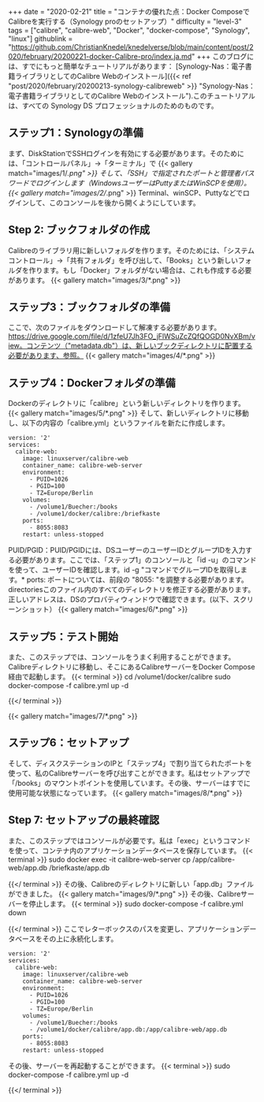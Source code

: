 +++
date = "2020-02-21"
title = "コンテナの優れた点：Docker ComposeでCalibreを実行する（Synology proのセットアップ）"
difficulty = "level-3"
tags = ["calibre", "calibre-web", "Docker", "docker-compose", "Synology", "linux"]
githublink = "https://github.com/ChristianKnedel/knedelverse/blob/main/content/post/2020/february/20200221-docker-Calibre-pro/index.ja.md"
+++
このブログには、すでにもっと簡単なチュートリアルがあります： [Synology-Nas：電子書籍ライブラリとしてのCalibre Webのインストール]({{< ref "post/2020/february/20200213-synology-calibreweb" >}} "Synology-Nas：電子書籍ライブラリとしてのCalibre Webのインストール").このチュートリアルは、すべての Synology DS プロフェッショナルのためのものです。
## ステップ1：Synologyの準備
まず、DiskStationでSSHログインを有効にする必要があります。そのためには、「コントロールパネル」→「ターミナル」で
{{< gallery match="images/1/*.png" >}}
そして、「SSH」で指定されたポートと管理者パスワードでログインします（WindowsユーザーはPuttyまたはWinSCPを使用）。
{{< gallery match="images/2/*.png" >}}
Terminal、winSCP、Puttyなどでログインして、このコンソールを後から開くようにしています。
## Step 2: ブックフォルダの作成
Calibreのライブラリ用に新しいフォルダを作ります。そのためには、「システムコントロール」→「共有フォルダ」を呼び出して、「Books」という新しいフォルダを作ります。もし「Docker」フォルダがない場合は、これも作成する必要があります。
{{< gallery match="images/3/*.png" >}}

## ステップ3：ブックフォルダの準備
ここで、次のファイルをダウンロードして解凍する必要があります。https://drive.google.com/file/d/1zfeU7Jh3FO_jFlWSuZcZQfQOGD0NvXBm/view。コンテンツ（"metadata.db"）は、新しいブックディレクトリに配置する必要があります、参照。
{{< gallery match="images/4/*.png" >}}

## ステップ4：Dockerフォルダの準備
Dockerのディレクトリに「calibre」という新しいディレクトリを作ります。
{{< gallery match="images/5/*.png" >}}
そして、新しいディレクトリに移動し、以下の内容の「calibre.yml」というファイルを新たに作成します。
```
version: '2'
services:
  calibre-web:
    image: linuxserver/calibre-web
    container_name: calibre-web-server
    environment:
      - PUID=1026
      - PGID=100
      - TZ=Europe/Berlin
    volumes:
      - /volume1/Buecher:/books
      - /volume1/docker/calibre:/briefkaste
    ports:
      - 8055:8083
    restart: unless-stopped

```
PUID/PGID：PUID/PGIDには、DSユーザーのユーザーIDとグループIDを入力する必要があります。ここでは、「ステップ1」のコンソールと「id -u」のコマンドを使って、ユーザーIDを確認します。id -g "コマンドでグループIDを取得します。* ports: ポートについては、前段の "8055: "を調整する必要があります。 directoriesこのファイル内のすべてのディレクトリを修正する必要があります。正しいアドレスは、DSのプロパティウィンドウで確認できます。(以下、スクリーンショット）
{{< gallery match="images/6/*.png" >}}

## ステップ5：テスト開始
また、このステップでは、コンソールをうまく利用することができます。Calibreディレクトリに移動し、そこにあるCalibreサーバーをDocker Compose経由で起動します。
{{< terminal >}}
cd /volume1/docker/calibre
sudo docker-compose -f calibre.yml up -d

{{</ terminal >}}

{{< gallery match="images/7/*.png" >}}

## ステップ6：セットアップ
そして、ディスクステーションのIPと「ステップ4」で割り当てられたポートを使って、私のCalibreサーバーを呼び出すことができます。私はセットアップで「/books」のマウントポイントを使用しています。その後、サーバーはすでに使用可能な状態になっています。
{{< gallery match="images/8/*.png" >}}

## Step 7: セットアップの最終確認
また、このステップではコンソールが必要です。私は「exec」というコマンドを使って、コンテナ内のアプリケーションデータベースを保存しています。
{{< terminal >}}
sudo docker exec -it calibre-web-server cp /app/calibre-web/app.db /briefkaste/app.db

{{</ terminal >}}
その後、Calibreのディレクトリに新しい「app.db」ファイルができました。
{{< gallery match="images/9/*.png" >}}
その後、Calibreサーバーを停止します。
{{< terminal >}}
sudo docker-compose -f calibre.yml down

{{</ terminal >}}
ここでレターボックスのパスを変更し、アプリケーションデータベースをその上に永続化します。
```
version: '2'
services:
  calibre-web:
    image: linuxserver/calibre-web
    container_name: calibre-web-server
    environment:
      - PUID=1026
      - PGID=100
      - TZ=Europe/Berlin
    volumes:
      - /volume1/Buecher:/books
      - /volume1/docker/calibre/app.db:/app/calibre-web/app.db
    ports:
      - 8055:8083
    restart: unless-stopped

```
その後、サーバーを再起動することができます。
{{< terminal >}}
sudo docker-compose -f calibre.yml up -d

{{</ terminal >}}